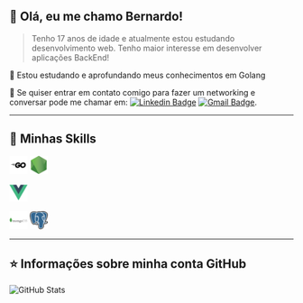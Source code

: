 ## 💜 Olá, eu me chamo <strong>Bernardo!</strong>

> Tenho 17 anos de idade e atualmente estou estudando desenvolvimento web. Tenho maior interesse em desenvolver aplicações BackEnd!

🔭 Estou estudando e aprofundando meus conhecimentos em Golang

💬 Se quiser entrar em contato comigo para fazer um networking e conversar pode me chamar em: [![Linkedin Badge](https://img.shields.io/badge/-Bernardo-blue?style=flat-square&logo=Linkedin&logoColor=white&https://www.linkedin.com/in/bernardo-gualberto-3129aa203/)](https://www.linkedin.com/in/bernardo-gualberto-3129aa203/) 
[![Gmail Badge](https://img.shields.io/badge/-bernardogualberto8@gmail.com-c14438?style=flat-square&logo=Gmail&logoColor=white&link=mailto:bernardogualberto8@gmail.com)](mailto:bernardogualberto8@gmail.com).

----

## 🚀 Minhas Skills

<code><img height="32" src="https://raw.githubusercontent.com/github/explore/80688e429a7d4ef2fca1e82350fe8e3517d3494d/topics/go/go.png" alt="Golang"/></code>
<code><img height="32" src="https://raw.githubusercontent.com/github/explore/80688e429a7d4ef2fca1e82350fe8e3517d3494d/topics/nodejs/nodejs.png" alt="Nodejs"/></code>

<code><img height="32" src="https://raw.githubusercontent.com/github/explore/80688e429a7d4ef2fca1e82350fe8e3517d3494d/topics/vue/vue.png" alt="VueJS"/></code>

<code><img height="32" src="https://raw.githubusercontent.com/github/explore/80688e429a7d4ef2fca1e82350fe8e3517d3494d/topics/mongodb/mongodb.png" alt="Mongo"/></code>
<code><img height="32" src="https://raw.githubusercontent.com/github/explore/80688e429a7d4ef2fca1e82350fe8e3517d3494d/topics/postgresql/postgresql.png" alt="PostegreSQL"/></code>

---

## ⭐ Informações sobre minha conta GitHub
![GitHub Stats](https://github-readme-stats.vercel.app/api?username=BernardoDeveloper&show_icons=true)
